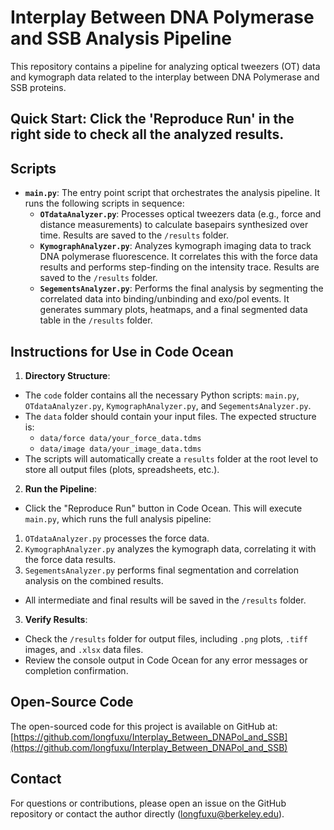 # Interplay Between DNA Polymerase and SSB Analysis Pipeline

This repository contains a pipeline for analyzing optical tweezers (OT) data and kymograph data related to the interplay between DNA Polymerase and SSB proteins. 

## Quick Start: Click the 'Reproduce Run' in the right side to check all the analyzed results.

## Scripts

- **`main.py`**: The entry point script that orchestrates the analysis pipeline. It runs the following scripts in sequence:
  - **`OTdataAnalyzer.py`**: Processes optical tweezers data (e.g., force and distance measurements) to calculate basepairs synthesized over time. Results are saved to the `/results` folder.
  - **`KymographAnalyzer.py`**: Analyzes kymograph imaging data to track DNA polymerase fluorescence. It correlates this with the force data results and performs step-finding on the intensity trace. Results are saved to the `/results` folder.
  - **`SegementsAnalyzer.py`**: Performs the final analysis by segmenting the correlated data into binding/unbinding and exo/pol events. It generates summary plots, heatmaps, and a final segmented data table in the `/results` folder.

## Instructions for Use in Code Ocean

1. **Directory Structure**:
- The `code` folder contains all the necessary Python scripts: `main.py`, `OTdataAnalyzer.py`, `KymographAnalyzer.py`, and `SegementsAnalyzer.py`.
- The `data` folder should contain your input files. The expected structure is:
  - `data/force data/your_force_data.tdms`
  - `data/image data/your_image_data.tdms`
- The scripts will automatically create a `results` folder at the root level to store all output files (plots, spreadsheets, etc.).

2. **Run the Pipeline**:
- Click the "Reproduce Run" button in Code Ocean. This will execute `main.py`, which runs the full analysis pipeline:
1. `OTdataAnalyzer.py` processes the force data.
2. `KymographAnalyzer.py` analyzes the kymograph data, correlating it with the force data results.
3. `SegementsAnalyzer.py` performs final segmentation and correlation analysis on the combined results.
- All intermediate and final results will be saved in the `/results` folder.

3. **Verify Results**:
- Check the `/results` folder for output files, including `.png` plots, `.tiff` images, and `.xlsx` data files.
- Review the console output in Code Ocean for any error messages or completion confirmation.


## Open-Source Code
The open-sourced code for this project is available on GitHub at:  
[https://github.com/longfuxu/Interplay_Between_DNAPol_and_SSB](https://github.com/longfuxu/Interplay_Between_DNAPol_and_SSB)

## Contact
For questions or contributions, please open an issue on the GitHub repository or contact the author directly (longfuxu@berkeley.edu).
